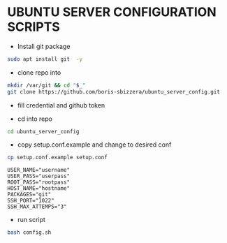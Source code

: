 # UBUNTU SERVER CONFIGURATION SCRIPTS

* Install git package 
```sh
sudo apt install git  -y
```

* clone repo into 
```sh
mkdir /var/git && cd "$_"
git clone https://github.com/boris-sbizzera/ubuntu_server_config.git
````

* fill credential and github token

* cd into repo 

```bash
cd ubuntu_server_config
```
* copy setup.conf.example and change to desired conf

```bash
cp setup.conf.example setup.conf
```
```text
USER_NAME="username"
USER_PASS="userpass"
ROOT_PASS="rootpass"
HOST_NAME="hostname"
PACKAGES="git"
SSH_PORT="1022"
SSH_MAX_ATTEMPS="3"
```

* run script

```bash
bash config.sh
```

